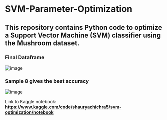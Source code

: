 # SVM-Parameter-Optimization
## This repository contains Python code to optimize a Support Vector Machine (SVM) classifier using the Mushroom dataset. 
### Final Dataframe
![image](https://github.com/ShauryaChichra/SVM-Parameter-Optimization/assets/98745979/17eaef4b-ed7c-4385-adb8-ab879b5f95c3)

### Sample 8 gives the best accuracy
![image](https://github.com/ShauryaChichra/SVM-Parameter-Optimization/assets/98745979/80294426-ef6b-4394-891e-cdcae657193e)

Link to Kaggle notebook: **https://www.kaggle.com/code/shauryachichra5/svm-optimization/notebook**
